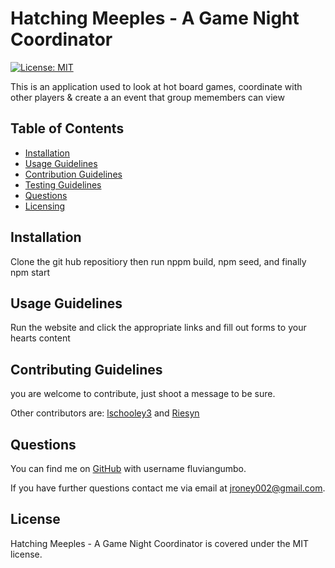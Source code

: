 # Hatching Meeples - A Game Night Coordinator 

[![License: MIT](https://img.shields.io/badge/License-MIT-yellow.svg)](https://opensource.org/licenses/MIT)

This is an application used to look at hot board games, coordinate with other players &  create a an event that group memembers can view 

## Table of Contents

* [Installation](#installation)
* [Usage Guidelines](#usage-guidelines)
* [Contribution Guidelines](#contributing-guidelines)
* [Testing Guidelines](#testing-guidelines)
* [Questions](#questions)
* [Licensing](#license)  

## Installation

Clone the git hub repositiory then run nppm build, npm seed, and finally npm start


## Usage Guidelines

Run the website and click the appropriate links and fill out forms to your hearts content

## Contributing Guidelines

you are welcome to contribute, just shoot a message to be sure.

Other contributors are: [lschooley3](https://github.com/lschooley3) and [Riesyn](https://github.com/Riesyn)



## Questions

You can find me on [GitHub](https://github.com/fluviangumbo/) with username fluviangumbo.

If you have further questions contact me via email at jroney002@gmail.com.

## License

Hatching Meeples - A Game Night Coordinator is covered under the MIT license.

